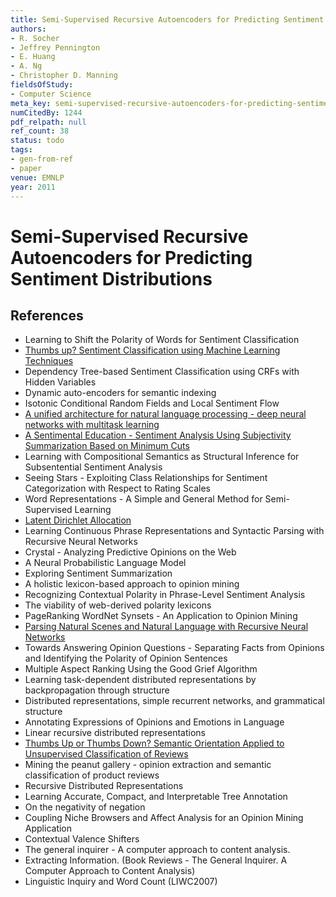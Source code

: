 ```yaml
---
title: Semi-Supervised Recursive Autoencoders for Predicting Sentiment Distributions
authors:
- R. Socher
- Jeffrey Pennington
- E. Huang
- A. Ng
- Christopher D. Manning
fieldsOfStudy:
- Computer Science
meta_key: semi-supervised-recursive-autoencoders-for-predicting-sentiment-distributions
numCitedBy: 1244
pdf_relpath: null
ref_count: 38
status: todo
tags:
- gen-from-ref
- paper
venue: EMNLP
year: 2011
---
```


# Semi-Supervised Recursive Autoencoders for Predicting Sentiment Distributions

## References

- Learning to Shift the Polarity of Words for Sentiment Classification
- [Thumbs up? Sentiment Classification using Machine Learning Techniques](./thumbs-up-sentiment-classification-using-machine-learning-techniques.md)
- Dependency Tree-based Sentiment Classification using CRFs with Hidden Variables
- Dynamic auto-encoders for semantic indexing
- Isotonic Conditional Random Fields and Local Sentiment Flow
- [A unified architecture for natural language processing - deep neural networks with multitask learning](./a-unified-architecture-for-natural-language-processing-deep-neural-networks-with-multitask-learning.md)
- [A Sentimental Education - Sentiment Analysis Using Subjectivity Summarization Based on Minimum Cuts](./a-sentimental-education-sentiment-analysis-using-subjectivity-summarization-based-on-minimum-cuts.md)
- Learning with Compositional Semantics as Structural Inference for Subsentential Sentiment Analysis
- Seeing Stars - Exploiting Class Relationships for Sentiment Categorization with Respect to Rating Scales
- Word Representations - A Simple and General Method for Semi-Supervised Learning
- [Latent Dirichlet Allocation](./latent-dirichlet-allocation.md)
- Learning Continuous Phrase Representations and Syntactic Parsing with Recursive Neural Networks
- Crystal - Analyzing Predictive Opinions on the Web
- A Neural Probabilistic Language Model
- Exploring Sentiment Summarization
- A holistic lexicon-based approach to opinion mining
- Recognizing Contextual Polarity in Phrase-Level Sentiment Analysis
- The viability of web-derived polarity lexicons
- PageRanking WordNet Synsets - An Application to Opinion Mining
- [Parsing Natural Scenes and Natural Language with Recursive Neural Networks](./parsing-natural-scenes-and-natural-language-with-recursive-neural-networks.md)
- Towards Answering Opinion Questions - Separating Facts from Opinions and Identifying the Polarity of Opinion Sentences
- Multiple Aspect Ranking Using the Good Grief Algorithm
- Learning task-dependent distributed representations by backpropagation through structure
- Distributed representations, simple recurrent networks, and grammatical structure
- Annotating Expressions of Opinions and Emotions in Language
- Linear recursive distributed representations
- [Thumbs Up or Thumbs Down? Semantic Orientation Applied to Unsupervised Classification of Reviews](./thumbs-up-or-thumbs-down-semantic-orientation-applied-to-unsupervised-classification-of-reviews.md)
- Mining the peanut gallery - opinion extraction and semantic classification of product reviews
- Recursive Distributed Representations
- Learning Accurate, Compact, and Interpretable Tree Annotation
- On the negativity of negation
- Coupling Niche Browsers and Affect Analysis for an Opinion Mining Application
- Contextual Valence Shifters
- The general inquirer - A computer approach to content analysis.
- Extracting Information. (Book Reviews - The General Inquirer. A Computer Approach to Content Analysis)
- Linguistic Inquiry and Word Count (LIWC2007)
